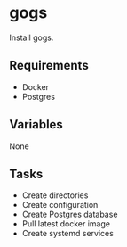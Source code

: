 # gogs

Install gogs.

## Requirements

* Docker
* Postgres

## Variables

None

## Tasks

* Create directories
* Create configuration
* Create Postgres database
* Pull latest docker image
* Create systemd services
